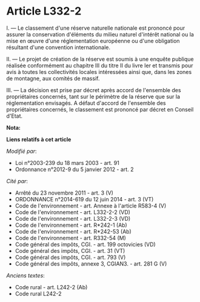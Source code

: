 # Article L332-2

I.  ― Le classement d'une réserve naturelle nationale est prononcé pour  assurer la conservation d'éléments du milieu naturel
d'intérêt national  ou la mise en œuvre d'une réglementation européenne ou d'une obligation  résultant d'une convention
internationale. 

II. ―  Le projet de création de la réserve est soumis à une enquête publique  réalisée conformément au chapitre III du titre
II du livre Ier et  transmis pour avis à toutes les collectivités locales intéressées ainsi  que, dans les zones de montagne,
aux comités de massif. 

III. ― La décision est prise par décret après accord de l'ensemble des  propriétaires concernés, tant sur le périmètre de la
réserve que sur la  réglementation envisagés. A défaut d'accord de l'ensemble des  propriétaires concernés, le classement est
prononcé par décret en  Conseil d'Etat.

**Nota:**



**Liens relatifs à cet article**

_Modifié par_:

  - Loi n°2003-239 du 18 mars 2003 - art. 91
  - Ordonnance n°2012-9 du 5 janvier 2012 - art. 2

_Cité par_:

  - Arrêté du 23 novembre 2011 - art. 3 (V)
  - ORDONNANCE n°2014-619 du 12 juin 2014 - art. 3 (VT)
  - Code de l'environnement - art. Annexe à l'article R583-4 (V)
  - Code de l'environnement - art. L332-2-2 (VD)
  - Code de l'environnement - art. L332-2-3 (VD)
  - Code de l'environnement - art. R*242-1 (Ab)
  - Code de l'environnement - art. R*242-53 (Ab)
  - Code de l'environnement - art. R332-54 (M)
  - Code général des impôts, CGI. - art. 199 octovicies (VD)
  - Code général des impôts, CGI. - art. 31 (VT)
  - Code général des impôts, CGI. - art. 793 (V)
  - Code général des impôts, annexe 3, CGIAN3. - art. 281 G (V)

_Anciens textes_:

  - Code rural - art. L242-2 (Ab)
  - Code rural L242-2
